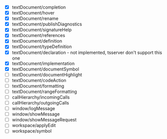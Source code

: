 - [x] textDocument/completion
- [x] textDocument/hover
- [x] textDocument/rename
- [x] textDocument/publishDiagnostics
- [x] textDocument/signatureHelp
- [x] textDocument/references
- [x] textDocument/definition
- [x] textDocument/typeDefinition
- [x] textDocument/declaration - not implemented, tsserver don't support this one
- [x] textDocument/implementation
- [x] textDocument/documentSymbol
- [ ] textDocument/documentHighlight
- [ ] textDocument/codeAction
- [ ] textDocument/formatting
- [ ] textDocument/rangeFormatting
- [ ] callHierarchy/incomingCalls
- [ ] callHierarchy/outgoingCalls
- [ ] window/logMessage
- [ ] window/showMessage
- [ ] window/showMessageRequest
- [ ] workspace/applyEdit
- [ ] workspace/symbol
